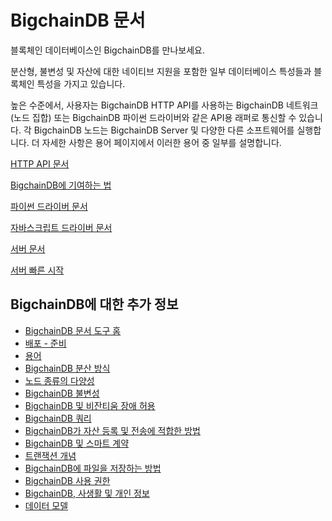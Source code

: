 <!---
Copyright BigchainDB GmbH and BigchainDB contributors
SPDX-License-Identifier: (Apache-2.0 AND CC-BY-4.0)
Code is Apache-2.0 and docs are CC-BY-4.0
--->

# BigchainDB 문서

블록체인 데이터베이스인 BigchainDB를 만나보세요.

분산형, 불변성 및 자산에 대한 네이티브 지원을 포함한 일부 데이터베이스 특성들과 블록체인 특성을 가지고 있습니다.

높은 수준에서, 사용자는 BigchainDB HTTP API를 사용하는 BigchainDB 네트워크(노드 집합) 또는 BigchainDB 파이썬 드라이버와 같은 API용 래퍼로 통신할 수 있습니다. 각 BigchainDB 노드는 BigchainDB Server 및 다양한 다른 소프트웨어를 실행합니다. 더 자세한 사항은 용어 페이지에서 이러한 용어 중 일부를 설명합니다.

[
HTTP API 문서](http://bigchaindb.com/http-api)

[BigchainDB에 기여하는 법](http://docs.bigchaindb.com/projects/contributing/en/latest/index.html)

[파이썬 드라이버 문서](http://docs.bigchaindb.com/projects/py-driver/en/latest/index.html)

[자바스크립트 드라이버 문서](https://docs.bigchaindb.com/projects/js-driver/en/latest/index.html)

[서버 문서](http://docs.bigchaindb.com/projects/server/en/latest/index.html)

[서버 빠른 시작](http://docs.bigchaindb.com/projects/server/en/latest/quickstart.html)

## BigchainDB에 대한 추가 정보

- [BigchainDB 문서 도구 홈](https://docs.bigchaindb.com/en/latest/index.html#)
- [배포 - 준비](https://docs.bigchaindb.com/en/latest/production-ready.html)
- [용어](https://docs.bigchaindb.com/en/latest/terminology.html)
- [BigchainDB 분산 방식](https://docs.bigchaindb.com/en/latest/decentralized.html)
- [노드 종류의 다양성](https://docs.bigchaindb.com/en/latest/diversity.html)
- [BigchainDB 불변성](https://docs.bigchaindb.com/en/latest/immutable.html)
- [BigchainDB 및 비잔티움 장애 허용](https://docs.bigchaindb.com/en/latest/bft.html)
- [BigchainDB 쿼리](https://docs.bigchaindb.com/en/latest/query.html)
- [BigchainDB가 자산 등록 및 전송에 적합한 방법](https://docs.bigchaindb.com/en/latest/assets.html)
- [BigchainDB 및 스마트 계약](https://docs.bigchaindb.com/en/latest/smart-contracts.html)
- [트랜잭션 개념](https://docs.bigchaindb.com/en/latest/transaction-concepts.html)
- [BigchainDB에 파일을 저장하는 방법](https://docs.bigchaindb.com/en/latest/store-files.html)
- [BigchainDB 사용 권한](https://docs.bigchaindb.com/en/latest/permissions.html)
- [BigchainDB, 사생활 및 개인 정보](https://docs.bigchaindb.com/en/latest/private-data.html)
- [데이터 모델](https://docs.bigchaindb.com/projects/server/en/latest/data-models/index.html)